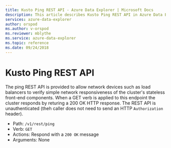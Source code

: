 ```yaml
---
title: Kusto Ping REST API - Azure Data Explorer | Microsoft Docs
description: This article describes Kusto Ping REST API in Azure Data Explorer.
services: azure-data-explorer
author: orspod
ms.author: v-orspod
ms.reviewer: mblythe
ms.service: azure-data-explorer
ms.topic: reference
ms.date: 09/24/2018
---
```

# Kusto Ping REST API

The ping REST API is provided to allow network devices such as load balancers
to verify simple network responsiveness of the cluster's stateless front-end
components. When a GET verb is applied to this endpoint the cluster responds
by returing a 200 OK HTTP response. The REST API is unauthenticated (theh caller
does not need to send an HTTP `Authorization` header).

- Path: `/v1/rest/ping`
- Verb: `GET`
- Actions: Respond with a `200 OK` message
- Arguments: None